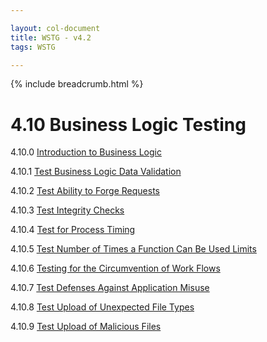 ```yaml
---

layout: col-document
title: WSTG - v4.2
tags: WSTG

---
```


{% include breadcrumb.html %}
# 4.10 Business Logic Testing

4.10.0 [Introduction to Business Logic](00-Introduction_to_Business_Logic.md)

4.10.1 [Test Business Logic Data Validation](01-Test_Business_Logic_Data_Validation.md)

4.10.2 [Test Ability to Forge Requests](02-Test_Ability_to_Forge_Requests.md)

4.10.3 [Test Integrity Checks](03-Test_Integrity_Checks.md)

4.10.4 [Test for Process Timing](04-Test_for_Process_Timing.md)

4.10.5 [Test Number of Times a Function Can Be Used Limits](05-Test_Number_of_Times_a_Function_Can_Be_Used_Limits.md)

4.10.6 [Testing for the Circumvention of Work Flows](06-Testing_for_the_Circumvention_of_Work_Flows.md)

4.10.7 [Test Defenses Against Application Misuse](07-Test_Defenses_Against_Application_Misuse.md)

4.10.8 [Test Upload of Unexpected File Types](08-Test_Upload_of_Unexpected_File_Types.md)

4.10.9 [Test Upload of Malicious Files](09-Test_Upload_of_Malicious_Files.md)
